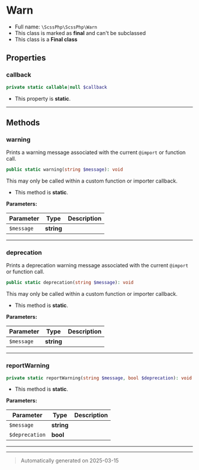 
# Warn





* Full name: `\ScssPhp\ScssPhp\Warn`
* This class is marked as **final** and can't be subclassed
* This class is a **Final class**



## Properties


### callback



```php
private static callable|null $callback
```



* This property is **static**.


***

## Methods


### warning

Prints a warning message associated with the current `@import` or function call.

```php
public static warning(string $message): void
```

This may only be called within a custom function or importer callback.

* This method is **static**.




**Parameters:**

| Parameter | Type | Description |
|-----------|------|-------------|
| `$message` | **string** |  |





***

### deprecation

Prints a deprecation warning message associated with the current `@import` or function call.

```php
public static deprecation(string $message): void
```

This may only be called within a custom function or importer callback.

* This method is **static**.




**Parameters:**

| Parameter | Type | Description |
|-----------|------|-------------|
| `$message` | **string** |  |





***

### reportWarning



```php
private static reportWarning(string $message, bool $deprecation): void
```



* This method is **static**.




**Parameters:**

| Parameter | Type | Description |
|-----------|------|-------------|
| `$message` | **string** |  |
| `$deprecation` | **bool** |  |





***


***
> Automatically generated on 2025-03-15
